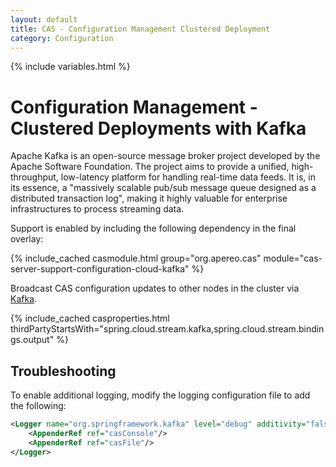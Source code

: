 ```yaml
---
layout: default
title: CAS - Configuration Management Clustered Deployment
category: Configuration
---
```


{% include variables.html %}

# Configuration Management - Clustered Deployments with Kafka

Apache Kafka is an open-source message broker project developed by the Apache Software Foundation.
The project aims to provide a unified, high-throughput, low-latency platform for handling real-time data feeds.
It is, in its essence, a "massively scalable pub/sub message queue designed as a distributed transaction log",
making it highly valuable for enterprise infrastructures to process streaming data.

Support is enabled by including the following dependency in the final overlay:

{% include_cached casmodule.html group="org.apereo.cas" module="cas-server-support-configuration-cloud-kafka" %}

Broadcast CAS configuration updates to other nodes in the cluster
via [Kafka](http://docs.spring.io/spring-cloud-stream/docs/current/reference/htmlsingle/#_apache_kafka_binder).
  
{% include_cached casproperties.html thirdPartyStartsWith="spring.cloud.stream.kafka,spring.cloud.stream.bindings.output" %}

## Troubleshooting

To enable additional logging, modify the logging configuration file to add the following:

```xml
<Logger name="org.springframework.kafka" level="debug" additivity="false">
    <AppenderRef ref="casConsole"/>
    <AppenderRef ref="casFile"/>
</Logger>
```
